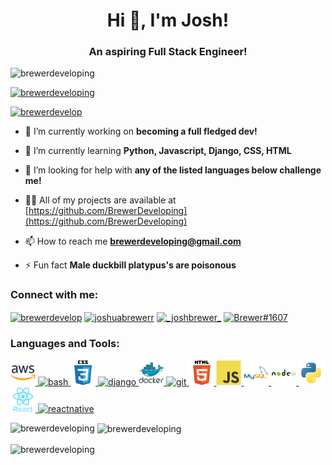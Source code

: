 <h1 align="center">Hi 👋, I'm Josh!</h1>
<h3 align="center">An aspiring Full Stack Engineer!</h3>

<p align="left"> <img src="https://komarev.com/ghpvc/?username=brewerdeveloping&label=Profile%20views&color=0e75b6&style=flat" alt="brewerdeveloping" /> </p>

<p align="left"> <a href="https://github.com/ryo-ma/github-profile-trophy"><img src="https://github-profile-trophy.vercel.app/?username=brewerdeveloping" alt="brewerdeveloping" /></a> </p>

<p align="left"> <a href="https://twitter.com/brewerdevelop" target="blank"><img src="https://img.shields.io/twitter/follow/brewerdevelop?logo=twitter&style=for-the-badge" alt="brewerdevelop" /></a> </p>

- 🔭 I’m currently working on **becoming a full fledged dev!**

- 🌱 I’m currently learning **Python, Javascript, Django, CSS, HTML**

- 🤝 I’m looking for help with **any of the listed languages below challenge me!**

- 👨‍💻 All of my projects are available at [https://github.com/BrewerDeveloping](https://github.com/BrewerDeveloping)

- 📫 How to reach me **brewerdeveloping@gmail.com**

- ⚡ Fun fact **Male duckbill platypus's are poisonous**

<h3 align="left">Connect with me:</h3>
<p align="left">
<a href="https://twitter.com/brewerdevelop" target="blank"><img align="center" src="https://raw.githubusercontent.com/rahuldkjain/github-profile-readme-generator/master/src/images/icons/Social/twitter.svg" alt="brewerdevelop" height="30" width="40" /></a>
<a href="https://linkedin.com/in/joshuabrewerr" target="blank"><img align="center" src="https://raw.githubusercontent.com/rahuldkjain/github-profile-readme-generator/master/src/images/icons/Social/linked-in-alt.svg" alt="joshuabrewerr" height="30" width="40" /></a>
<a href="https://instagram.com/_joshbrewer_" target="blank"><img align="center" src="https://raw.githubusercontent.com/rahuldkjain/github-profile-readme-generator/master/src/images/icons/Social/instagram.svg" alt="_joshbrewer_" height="30" width="40" /></a>
<a href="https://discord.gg/Brewer#1607" target="blank"><img align="center" src="https://raw.githubusercontent.com/rahuldkjain/github-profile-readme-generator/master/src/images/icons/Social/discord.svg" alt="Brewer#1607" height="30" width="40" /></a>
</p>

<h3 align="left">Languages and Tools:</h3>
<p align="left"> <a href="https://aws.amazon.com" target="_blank" rel="noreferrer"> <img src="https://raw.githubusercontent.com/devicons/devicon/master/icons/amazonwebservices/amazonwebservices-original-wordmark.svg" alt="aws" width="40" height="40"/> </a> <a href="https://www.gnu.org/software/bash/" target="_blank" rel="noreferrer"> <img src="https://www.vectorlogo.zone/logos/gnu_bash/gnu_bash-icon.svg" alt="bash" width="40" height="40"/> </a> <a href="https://www.w3schools.com/css/" target="_blank" rel="noreferrer"> <img src="https://raw.githubusercontent.com/devicons/devicon/master/icons/css3/css3-original-wordmark.svg" alt="css3" width="40" height="40"/> </a> <a href="https://www.djangoproject.com/" target="_blank" rel="noreferrer"> <img src="https://cdn.worldvectorlogo.com/logos/django.svg" alt="django" width="40" height="40"/> </a> <a href="https://www.docker.com/" target="_blank" rel="noreferrer"> <img src="https://raw.githubusercontent.com/devicons/devicon/master/icons/docker/docker-original-wordmark.svg" alt="docker" width="40" height="40"/> </a> <a href="https://git-scm.com/" target="_blank" rel="noreferrer"> <img src="https://www.vectorlogo.zone/logos/git-scm/git-scm-icon.svg" alt="git" width="40" height="40"/> </a> <a href="https://www.w3.org/html/" target="_blank" rel="noreferrer"> <img src="https://raw.githubusercontent.com/devicons/devicon/master/icons/html5/html5-original-wordmark.svg" alt="html5" width="40" height="40"/> </a> <a href="https://developer.mozilla.org/en-US/docs/Web/JavaScript" target="_blank" rel="noreferrer"> <img src="https://raw.githubusercontent.com/devicons/devicon/master/icons/javascript/javascript-original.svg" alt="javascript" width="40" height="40"/> </a> <a href="https://www.mysql.com/" target="_blank" rel="noreferrer"> <img src="https://raw.githubusercontent.com/devicons/devicon/master/icons/mysql/mysql-original-wordmark.svg" alt="mysql" width="40" height="40"/> </a> <a href="https://nodejs.org" target="_blank" rel="noreferrer"> <img src="https://raw.githubusercontent.com/devicons/devicon/master/icons/nodejs/nodejs-original-wordmark.svg" alt="nodejs" width="40" height="40"/> </a> <a href="https://www.python.org" target="_blank" rel="noreferrer"> <img src="https://raw.githubusercontent.com/devicons/devicon/master/icons/python/python-original.svg" alt="python" width="40" height="40"/> </a> <a href="https://reactjs.org/" target="_blank" rel="noreferrer"> <img src="https://raw.githubusercontent.com/devicons/devicon/master/icons/react/react-original-wordmark.svg" alt="react" width="40" height="40"/> </a> <a href="https://reactnative.dev/" target="_blank" rel="noreferrer"> <img src="https://reactnative.dev/img/header_logo.svg" alt="reactnative" width="40" height="40"/> </a> </p>

<p><img align="left" src="https://github-readme-stats.vercel.app/api/top-langs?username=brewerdeveloping&show_icons=true&locale=en&layout=compact" alt="brewerdeveloping" /></p>

<p>&nbsp;<img align="center" src="https://github-readme-stats.vercel.app/api?username=brewerdeveloping&show_icons=true&locale=en" alt="brewerdeveloping" /></p>

<p><img align="center" src="https://github-readme-streak-stats.herokuapp.com/?user=brewerdeveloping&" alt="brewerdeveloping" /></p>
